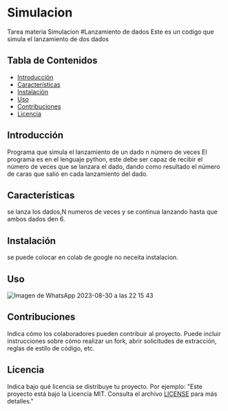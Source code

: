 # Simulacion
Tarea materia Simulacion
#Lanzamiento de dados 
Este es un codigo que simula el lanzamiento de dos dados

## Tabla de Contenidos

- [Introducción](#introducción)
- [Características](#características)
- [Instalación](#instalación)
- [Uso](#uso)
- [Contribuciones](#contribuciones)
- [Licencia](#licencia)

## Introducción

Programa que simula el lanzamiento de un dado n número de veces
El programa es en el lenguaje python, este debe ser capaz de recibir el número de veces que se lanzara el dado, dando como resultado el número de caras que salió en cada lanzamiento del dado.

## Características

se lanza los dados,N numeros de veces y se continua lanzando hasta que ambos dados den 6.
## Instalación

se puede colocar en colab de google no neceita instalacion.

## Uso

![Imagen de WhatsApp 2023-08-30 a las 22 15 43](https://github.com/AldoVelsa/Simulacion/assets/122690607/5f612d19-f1c8-4251-945e-82b275cbc32d)


## Contribuciones

Indica cómo los colaboradores pueden contribuir al proyecto. Puede incluir instrucciones sobre cómo realizar un fork, abrir solicitudes de extracción, reglas de estilo de código, etc.

## Licencia

Indica bajo qué licencia se distribuye tu proyecto. Por ejemplo: "Este proyecto está bajo la Licencia MIT. Consulta el archivo [LICENSE](LICENSE) para más detalles."
